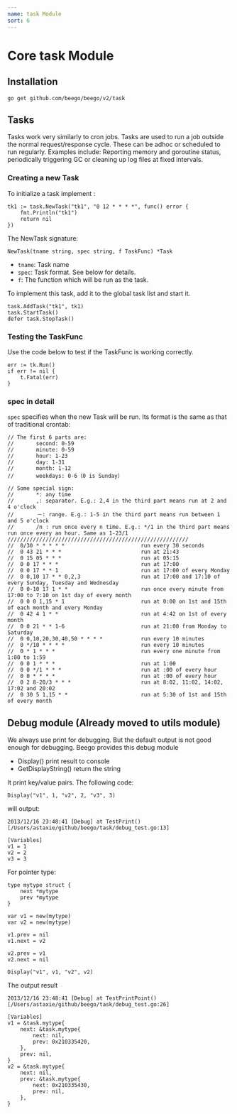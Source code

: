 ```yaml
---
name: task Module
sort: 6
---
```


# Core task Module


## Installation

	go get github.com/beego/beego/v2/task


## Tasks

Tasks work very similarly to cron jobs. Tasks are used to run a job outside the normal request/response cycle. These can be adhoc or scheduled to run regularly.
Examples include: Reporting memory and goroutine status, periodically triggering GC or cleaning up log files at fixed intervals.

### Creating a new Task

To initialize a task implement :

	tk1 := task.NewTask("tk1", "0 12 * * * *", func() error {
		fmt.Println("tk1")
		return nil
	})

The NewTask signature:

	NewTask(tname string, spec string, f TaskFunc) *Task	

- `tname`: Task name
- `spec`: Task format. See below for details.
- `f`: The function which will be run as the task.

To implement this task, add it to the global task list and start it.

	task.AddTask("tk1", tk1)
	task.StartTask()
	defer task.StopTask()

### Testing the TaskFunc

Use the code below to test if the TaskFunc is working correctly.

	err := tk.Run()
	if err != nil {
		t.Fatal(err)
	}
	

### spec in detail

`spec` specifies when the new Task will be run. Its format is the same as that of traditional crontab:

```
// The first 6 parts are:
//       second: 0-59
//       minute: 0-59
//       hour: 1-23
//       day: 1-31
//       month: 1-12
//       weekdays: 0-6（0 is Sunday）

// Some special sign:
//       *: any time
//       ,: separator. E.g.: 2,4 in the third part means run at 2 and 4 o'clock
//　　    －: range. E.g.: 1-5 in the third part means run between 1 and 5 o'clock
//       /n : run once every n time. E.g.: */1 in the third part means run once every an hour. Same as 1-23/1
/////////////////////////////////////////////////////////
//	0/30 * * * * *                        run every 30 seconds
//	0 43 21 * * *                         run at 21:43
//	0 15 05 * * *                         run at 05:15
//	0 0 17 * * *                          run at 17:00
//	0 0 17 * * 1                          run at 17:00 of every Monday
//	0 0,10 17 * * 0,2,3                   run at 17:00 and 17:10 of every Sunday, Tuesday and Wednesday
//	0 0-10 17 1 * *                       run once every minute from 17:00 to 7:10 on 1st day of every month
//	0 0 0 1,15 * 1                        run at 0:00 on 1st and 15th of each month and every Monday
//	0 42 4 1 * *                          run at 4:42 on 1st of every month
//	0 0 21 * * 1-6                        run at 21:00 from Monday to Saturday
//	0 0,10,20,30,40,50 * * * *            run every 10 minutes
//	0 */10 * * * *                        run every 10 minutes
//	0 * 1 * * *                           run every one minute from 1:00 to 1:59
//	0 0 1 * * *                           run at 1:00
//	0 0 */1 * * *                         run at :00 of every hour
//	0 0 * * * *                           run at :00 of every hour
//	0 2 8-20/3 * * *                      run at 8:02, 11:02, 14:02, 17:02 and 20:02
//	0 30 5 1,15 * *                       run at 5:30 of 1st and 15th of every month
```

## Debug module (Already moved to utils module)

We always use print for debugging. But the default output is not good enough for debugging. Beego provides this debug module

- Display() print result to console
- GetDisplayString() return the string

It print key/value pairs. The following code:

	Display("v1", 1, "v2", 2, "v3", 3)
	
will output:

	2013/12/16 23:48:41 [Debug] at TestPrint() [/Users/astaxie/github/beego/task/debug_test.go:13]
	
	[Variables]
	v1 = 1
	v2 = 2
	v3 = 3	
	
For pointer type:

	type mytype struct {
		next *mytype
		prev *mytype
	}	
	
	var v1 = new(mytype)
	var v2 = new(mytype)

	v1.prev = nil
	v1.next = v2

	v2.prev = v1
	v2.next = nil

	Display("v1", v1, "v2", v2)

The output result

	2013/12/16 23:48:41 [Debug] at TestPrintPoint() [/Users/astaxie/github/beego/task/debug_test.go:26]

	[Variables]
	v1 = &task.mytype{
	    next: &task.mytype{
	        next: nil,
	        prev: 0x210335420,
	    },
	    prev: nil,
	}
	v2 = &task.mytype{
	    next: nil,
	    prev: &task.mytype{
	        next: 0x210335430,
	        prev: nil,
	    },
	}		
